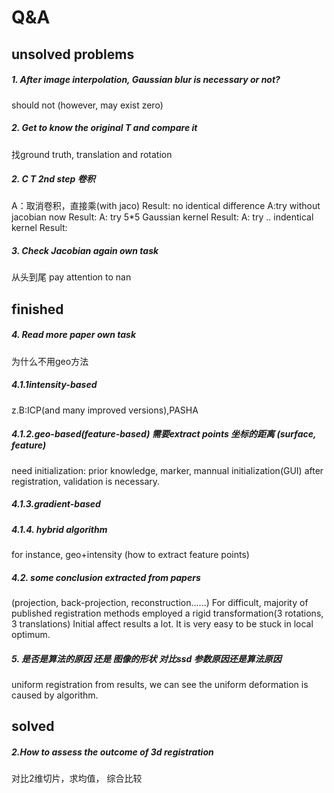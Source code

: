 # Q&A
## unsolved problems
##### 1. After image interpolation, Gaussian blur is necessary or not?
should not (however, may exist zero)
##### 2. Get to know the original T and compare it
找ground truth, translation and rotation
##### 2. C T 2nd step 卷积
A：取消卷积，直接乘(with jaco)
Result: no identical difference 
A:try without jacobian now
Result:
A: try 5*5 Gaussian kernel 
Result:
A: try .. indentical kernel 
Result:
##### 3. Check Jacobian again   own task
从头到尾 pay attention to nan 
## finished
##### 4. Read more paper        own task
为什么不用geo方法  
##### 4.1.1intensity-based 
z.B:ICP(and many improved versions),PASHA
##### 4.1.2.geo-based(feature-based) 需要extract points 坐标的距离 (surface, feature) 
need initialization: prior knowledge, marker, mannual initialization(GUI)
after registration, validation is necessary.
##### 4.1.3.gradient-based 
##### 4.1.4. hybrid algorithm
for instance, geo+intensity (how to extract feature points)
##### 4.2. some conclusion extracted from papers
(projection, back-projection, reconstruction......)
For difficult, majority of published registration methods employed a rigid transformation(3 rotations, 3 translations)
Initial affect results a lot. It is very easy to be stuck in local optimum. 
##### 5.  是否是算法的原因 还是 图像的形状 对比ssd 参数原因还是算法原因
uniform registration
from results, we can see the uniform deformation is caused by algorithm. 
## solved
##### 2.How to assess the outcome of 3d registration 
对比2维切片，求均值， 综合比较
